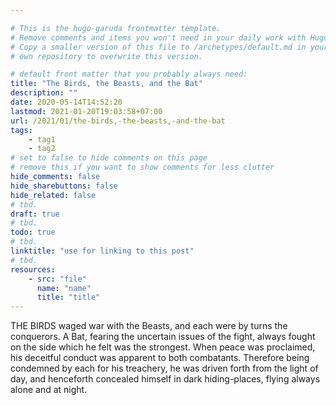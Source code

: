 ```yaml
---

# This is the hugo-garuda frontmatter template.
# Remove comments and items you won't need in your daily work with Hugo.
# Copy a smaller version of this file to /archetypes/default.md in your
# own repository to overwrite this version.

# default front matter that you probably always need:
title: "The Birds, the Beasts, and the Bat"
description: ""
date: 2020-05-14T14:52:20
lastmod: 2021-01-20T19:03:58+07:00
url: /2021/01/the-birds,-the-beasts,-and-the-bat
tags:
    - tag1
    - tag2
# set to false to hide comments on this page
# remove this if you want to show comments for less clutter
hide_comments: false
hide_sharebuttons: false
hide_related: false
# tbd.
draft: true
# tbd.
todo: true
# tbd.
linktitle: "use for linking to this post"
# tbd.
resources:
    - src: "file"
      name: "name"
      title: "title"
---
```

THE BIRDS waged war with the Beasts, and each were by turns the conquerors. A Bat, fearing the uncertain issues of the fight, always fought on the side which he felt was the strongest. When peace was proclaimed, his deceitful conduct was apparent to both combatants. Therefore being condemned by each for his treachery, he was driven forth from the light of day, and henceforth concealed himself in dark hiding-places, flying always alone and at night.


